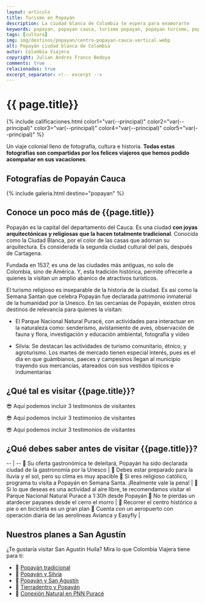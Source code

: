 ```yaml
---
layout: articulo
title: Turismo en Popayán
description: La ciudad blanca de Colombia te espera para enamorarte
keywords: popayan, popayan cauca, turismo popayan, popayan turismo, popayan colombia, popayan hoteles
tags: [cultura]
img: img/destinos/popayan/centro-popayan-cauca-vertical.webp
alt: Popayán ciudad blanca de Colombia
autor: Colombia Viajera
copyright: Julian Andres Franco Bedoya
comments: true
relacionados: true
excerpt_separator: <!-- excerpt -->
---
```

# {{ page.title}}

{% include calificaciones.html color1="var(--principal)" color2="var(--principal)" color3="var(--principal)" color4="var(--principal)" color5="var(--principal)" %}

Un viaje colonial lleno de fotografía, cultura e historia. **Todas estas fotografías son compartidas por los felices viajeros que hemos podido acompañar en sus vacaciones**.
<!-- excerpt -->

## Fotografías de Popayán Cauca

{% include galeria.html destino="popayan" %}

## Conoce un poco más de {{page.title}}

Popayán es la capital del departamento del Cauca. Es una ciudad **con joyas arquitectónicas y religiosas que la hacen totalmente tradicional**. Conocida como la Ciudad Blanca, por el color de las casas que adornan su arquitectura. Es considerada la segunda ciudad cultural del país, después de Cartagena.

Fundada en 1537, es una de las ciudades más antiguas, no solo de Colombia, sino de América. Y, esta tradición histórica, permite ofrecerle a quienes la visitan un amplio abanico de atractivos turísticos.

El turismo religioso es inseparable de la historia de la ciudad. Es así como la Semana Santan que celebra Popayán fue declarada patrimonio inmaterial de la humanidad por la Unesco. En las cercanías de Popayán, existen otros destinos de relevancia para quienes la visitan:

- El Parque Nacional Natural Puracé, con actividades para interactuar en la naturaleza como: senderismo, avistamiento de aves, observación de fauna y flora, investigación y educación ambiental, fotografía y video

- Silvia: Se destacan las actividades de turismo comunitario, étnico, y agroturismo. Los martes de mercado tienen especial interés, pues es el día en que guámbianos, paeces y campesinos llegan al municipio trayendo sus mercancías, atareados con sus vestidos típicos e indumentarias

## ¿Qué tal es visitar {{page.title}}?

😎 Aquí podemos incluir 3 testimonios de visitantes

😎 Aquí podemos incluir 3 testimonios de visitantes

😎 Aquí podemos incluir 3 testimonios de visitantes

## ¿Qué debes saber antes de visitar {{page.title}}?

-- | --
🔘 Su oferta gastronómica te deleitará, Popayán ha sido declarada ciudad de la gastronomía por la Unesco | 🔘 Debes estar preparado para la lluvia y el sol, pero su clima es muy apacible
🔘 Si eres religioso católico, programa tu visita a Popayán en Semana Santa. ¡Realmente vale la pena! | 🔘 Si lo que deseas es una actividad al aire libre, te recomendamos visitar el Parque Nacional Natural Puracé a 1:30h desde Popayán
🔘 No te pierdas un atardecer payanes desde el cerro el morro  | 🔘 Recorrer el centro histórico a pie o en bicicleta es un gran plan
🔘 Cuenta con un aeropuerto con operación diaria de las aerolíneas Avianca y Easyfly |

## Nuestros planes a San Agustín

¿Te gustaría visitar San Agustín Huila? Mira lo que Colombia Viajera tiene para ti:

- 🎒 [Popayán tradicional]({{site.baseurl}}/cultura/tour-popayan-tradicional/ "Tour Popayán tradicional")
- 🎒 [Popayán y Silvia]({{site.baseurl}}/cultura/tour-popayan-silvia/ "Tour Popayán y Silvia")
- 🎒 [Popayán y San Agustín]({{site.baseurl}}/cultura/tour-popayan-san-agustin/ "Tour Popayán y San Agustín")
- 🎒 [Tierradentro y Popayán]({{site.baseurl}}/cultura/tour-popayan-tierradentro/ "Tour Tierradentro y Popayán")
- 🎒 [Conexión Natural en PNN Puracé]({{site.baseurl}}/cultura/naturaleza/tour-parque-nacional-purace/ "Tour Conexión Natural en PNN Puracé")
